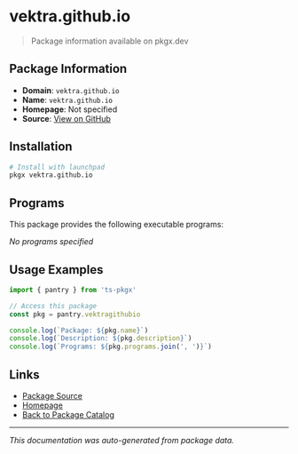 # vektra.github.io

> Package information available on pkgx.dev

## Package Information

- **Domain**: `vektra.github.io`
- **Name**: `vektra.github.io`
- **Homepage**: Not specified
- **Source**: [View on GitHub](https://github.com/pkgxdev/pantry/tree/main/projects/vektra.github.io/package.yml)

## Installation

```bash
# Install with launchpad
pkgx vektra.github.io
```

## Programs

This package provides the following executable programs:

*No programs specified*

## Usage Examples

```typescript
import { pantry } from 'ts-pkgx'

// Access this package
const pkg = pantry.vektragithubio

console.log(`Package: ${pkg.name}`)
console.log(`Description: ${pkg.description}`)
console.log(`Programs: ${pkg.programs.join(', ')}`)
```

## Links

- [Package Source](https://github.com/pkgxdev/pantry/tree/main/projects/vektra.github.io/package.yml)
- [Homepage](#)
- [Back to Package Catalog](../package-catalog.md)

---

*This documentation was auto-generated from package data.*
